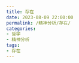 ```yaml
---
title: 存在
date: 2023-08-09 22:00:00
permalink: /精神分析/存在/
categories:
- 哲学
- 精神分析
tags:
- 存在
---
```

